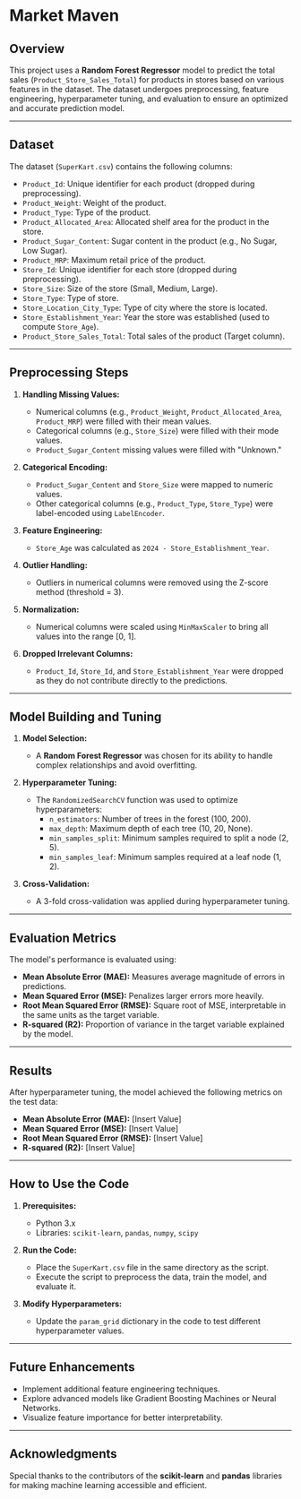 # Market Maven 

## Overview
This project uses a **Random Forest Regressor** model to predict the total sales (`Product_Store_Sales_Total`) for products in stores based on various features in the dataset. The dataset undergoes preprocessing, feature engineering, hyperparameter tuning, and evaluation to ensure an optimized and accurate prediction model.

---

## Dataset
The dataset (`SuperKart.csv`) contains the following columns:
- `Product_Id`: Unique identifier for each product (dropped during preprocessing).
- `Product_Weight`: Weight of the product.
- `Product_Type`: Type of the product.
- `Product_Allocated_Area`: Allocated shelf area for the product in the store.
- `Product_Sugar_Content`: Sugar content in the product (e.g., No Sugar, Low Sugar).
- `Product_MRP`: Maximum retail price of the product.
- `Store_Id`: Unique identifier for each store (dropped during preprocessing).
- `Store_Size`: Size of the store (Small, Medium, Large).
- `Store_Type`: Type of store.
- `Store_Location_City_Type`: Type of city where the store is located.
- `Store_Establishment_Year`: Year the store was established (used to compute `Store_Age`).
- `Product_Store_Sales_Total`: Total sales of the product (Target column).

---

## Preprocessing Steps
1. **Handling Missing Values:**
   - Numerical columns (e.g., `Product_Weight`, `Product_Allocated_Area`, `Product_MRP`) were filled with their mean values.
   - Categorical columns (e.g., `Store_Size`) were filled with their mode values.
   - `Product_Sugar_Content` missing values were filled with "Unknown."

2. **Categorical Encoding:**
   - `Product_Sugar_Content` and `Store_Size` were mapped to numeric values.
   - Other categorical columns (e.g., `Product_Type`, `Store_Type`) were label-encoded using `LabelEncoder`.

3. **Feature Engineering:**
   - `Store_Age` was calculated as `2024 - Store_Establishment_Year`.

4. **Outlier Handling:**
   - Outliers in numerical columns were removed using the Z-score method (threshold = 3).

5. **Normalization:**
   - Numerical columns were scaled using `MinMaxScaler` to bring all values into the range [0, 1].

6. **Dropped Irrelevant Columns:**
   - `Product_Id`, `Store_Id`, and `Store_Establishment_Year` were dropped as they do not contribute directly to the predictions.

---

## Model Building and Tuning
1. **Model Selection:**
   - A **Random Forest Regressor** was chosen for its ability to handle complex relationships and avoid overfitting.

2. **Hyperparameter Tuning:**
   - The `RandomizedSearchCV` function was used to optimize hyperparameters:
     - `n_estimators`: Number of trees in the forest (100, 200).
     - `max_depth`: Maximum depth of each tree (10, 20, None).
     - `min_samples_split`: Minimum samples required to split a node (2, 5).
     - `min_samples_leaf`: Minimum samples required at a leaf node (1, 2).

3. **Cross-Validation:**
   - A 3-fold cross-validation was applied during hyperparameter tuning.

---

## Evaluation Metrics
The model's performance is evaluated using:
- **Mean Absolute Error (MAE):** Measures average magnitude of errors in predictions.
- **Mean Squared Error (MSE):** Penalizes larger errors more heavily.
- **Root Mean Squared Error (RMSE):** Square root of MSE, interpretable in the same units as the target variable.
- **R-squared (R2):** Proportion of variance in the target variable explained by the model.

---

## Results
After hyperparameter tuning, the model achieved the following metrics on the test data:
- **Mean Absolute Error (MAE):** [Insert Value]
- **Mean Squared Error (MSE):** [Insert Value]
- **Root Mean Squared Error (RMSE):** [Insert Value]
- **R-squared (R2):** [Insert Value]

---

## How to Use the Code
1. **Prerequisites:**
   - Python 3.x
   - Libraries: `scikit-learn`, `pandas`, `numpy`, `scipy`

2. **Run the Code:**
   - Place the `SuperKart.csv` file in the same directory as the script.
   - Execute the script to preprocess the data, train the model, and evaluate it.

3. **Modify Hyperparameters:**
   - Update the `param_grid` dictionary in the code to test different hyperparameter values.

---

## Future Enhancements
- Implement additional feature engineering techniques.
- Explore advanced models like Gradient Boosting Machines or Neural Networks.
- Visualize feature importance for better interpretability.

---

## Acknowledgments
Special thanks to the contributors of the **scikit-learn** and **pandas** libraries for making machine learning accessible and efficient.


